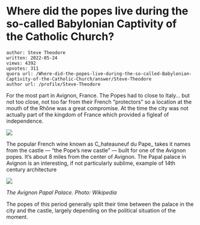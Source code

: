 # Where did the popes live during the so-called Babylonian Captivity of the Catholic Church?

	author: Steve Theodore
	written: 2022-05-24
	views: 4392
	upvotes: 311
	quora url: /Where-did-the-popes-live-during-the-so-called-Babylonian-Captivity-of-the-Catholic-Church/answer/Steve-Theodore
	author url: /profile/Steve-Theodore


For the most part in Avignon, France. The Popes had to close to Italy… but not too close, not too far from their French “protectors” so a location at the mouth of the Rhône was a great compromise. At the time the city was not actually part of the kingdom of France which provided a figleaf of independence.

![](https://qph.cf2.quoracdn.net/main-qimg-2e868dec578f649e6d3273e2701d3e74-lq)

The popular French wine known as C_hateauneuf du Pape_ takes it names from the castle — “the Pope’s new castle” — built for one of the Avignon popes. It’s about 8 miles from the center of Avignon. The Papal palace in Avignon is an interesting, if not particularly sublime, example of 14th century architecture

![](https://qph.cf2.quoracdn.net/main-qimg-f6ff3dfa62856a4caa6871aac6119b4c-lq)

_The Avignon Papal Palace. Photo: Wikipedia_ 

The popes of this period generally split their time between the palace in the city and the castle, largely depending on the political situation of the moment.

